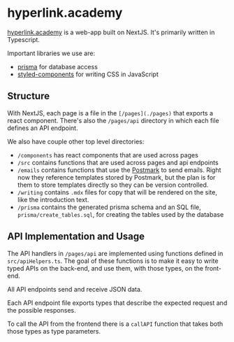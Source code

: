 # hyperlink.academy

[hyperlink.academy](https://hyperlink.academy) is a web-app built on NextJS. It's
primarily written in Typescript. 

Important libraries we use are: 

- [prisma](https://prisma.io/) for database access
- [styled-components](https://styled-components.com/) for writing CSS in JavaScript

## Structure

With NextJS, each page is a file in the `[/pages](./pages)` that exports a react
component. There's also the `/pages/api` directory in which each file defines an
API endpoint.

We also have couple other top level directories:

- `/components` has react components that are used across pages
- `/src` contains functions that are used across pages and api endpoints
- `/emails` contains functions that use the [Postmark](https://postmarkapp.com/)
  to send emails. Right now they reference templates stored by Postmark, but the
  plan is for them to store templates directly so they can be version
  controlled.
- `/writing` contains `.mdx` files for copy that will be rendered on the site,
  like the introduction text.
- `/prisma` contains the generated prisma schema and an SQL file,
  `prisma/create_tables.sql`, for creating the tables used by the database

## API Implementation and Usage

The API handlers in `/pages/api` are implemented using functions defined in
`src/apiHelpers.ts`. The goal of these functions is to make it easy to write
typed APIs on the back-end, and use them, with those types, on the front-end.

All API endpoints send and receive JSON data.

Each API endpoint file exports types that describe the expected request and the
possible responses.

To call the API from the frontend there is a `callAPI` function that takes both
those types as type parameters.
